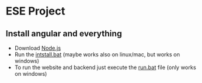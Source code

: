 # ESE Project

## Install angular and everything
- Download [Node.js](https://nodejs.org/en/)
- Run the [intstall.bat](https://github.com/scg-unibe-ch/ese2018-team1/tree/master/Project/ESE-2018-Scaffolding-master/intstall.bat) (maybe works also on linux/mac, but works on windows)
- To run the website and backend just execute the [run.bat](https://github.com/scg-unibe-ch/ese2018-team1/tree/master/Project/ESE-2018-Scaffolding-master/run.bat) file (only works on windows)
